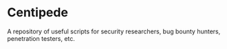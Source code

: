 # Centipede
A repository of useful scripts for security researchers, bug bounty hunters, penetration testers, etc.
